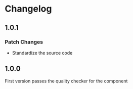 # Changelog

## 1.0.1

### Patch Changes

- Standardize the source code

## 1.0.0

First version passes the quality checker for the component
